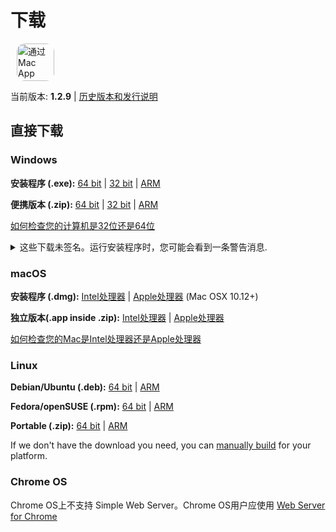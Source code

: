 # 下载

<ms-store-badge productid="9PC6682RJCDD" style="margin-right: 10px;"></ms-store-badge><a href="https://apps.apple.com/us/app/simple-web-server/id1625925255?mt=12&itsct=apps_box_badge&itscg=30200" target="_blank" rel="noopener"><img src="/appstorebadge.svg" alt="通过 Mac App Store 获取" style="border-radius:13px;height: 60px;"></a>

当前版本: **1.2.9** | [历史版本和发行说明](https://github.com/terreng/simple-web-server/releases)

## 直接下载

### Windows

**安装程序 (.exe):** [64 bit](https://github.com/terreng/simple-web-server/releases/download/v1.2.9/Simple-Web-Server-Installer-1.2.9-x64.exe) | [32 bit](https://github.com/terreng/simple-web-server/releases/download/v1.2.9/Simple-Web-Server-Installer-1.2.9-ia32.exe) | [ARM](https://github.com/terreng/simple-web-server/releases/download/v1.2.9/Simple-Web-Server-Installer-1.2.9-arm64.exe)

**便携版本 (.zip):** [64 bit](https://github.com/terreng/simple-web-server/releases/download/v1.2.9/Simple-Web-Server-1.2.9-win.zip) | [32 bit](https://github.com/terreng/simple-web-server/releases/download/v1.2.9/Simple-Web-Server-1.2.9-ia32-win.zip) | [ARM](https://github.com/terreng/simple-web-server/releases/download/v1.2.9/Simple-Web-Server-1.2.9-arm64-win.zip)

[如何检查您的计算机是32位还是64位](https://support.microsoft.com/en-us/windows/32-bit-and-64-bit-windows-frequently-asked-questions-c6ca9541-8dce-4d48-0415-94a3faa2e13d)

<p>
<details>
  <summary>这些下载未签名。运行安装程序时，您可能会看到一条警告消息.</summary>


单击**更多信息**，然后单击**仍然运行**以继续。

<figure>
      <img src='/images/windows_code_sign_warning.jpeg' style='width: 350px'>
      <figcaption>Windows Defender警告消息</figcaption>
  </figure>

</details>
</p>

### macOS

**安装程序 (.dmg):** [Intel处理器](https://github.com/terreng/simple-web-server/releases/download/v1.2.9/Simple-Web-Server-1.2.9.dmg) | [Apple处理器](https://github.com/terreng/simple-web-server/releases/download/v1.2.9/Simple-Web-Server-1.2.9-arm64.dmg) (Mac OSX 10.12+)

**独立版本(.app inside .zip):** [Intel处理器](https://github.com/terreng/simple-web-server/releases/download/v1.2.9/Simple-Web-Server-1.2.9-mac.zip) | [Apple处理器](https://github.com/terreng/simple-web-server/releases/download/v1.2.9/Simple-Web-Server-1.2.9-arm64-mac.zip)

[如何检查您的Mac是Intel处理器还是Apple处理器](https://support.apple.com/en-us/HT211814)

### Linux

**Debian/Ubuntu (.deb):** [64 bit](https://github.com/terreng/simple-web-server/releases/download/v1.2.9/Simple-Web-Server-1.2.9-amd64.deb) | [ARM](https://github.com/terreng/simple-web-server/releases/download/v1.2.9/Simple-Web-Server-1.2.9-arm64.deb)

**Fedora/openSUSE (.rpm):** [64 bit](https://github.com/terreng/simple-web-server/releases/download/v1.2.9/Simple-Web-Server-1.2.9-x86_64.rpm) | [ARM](https://github.com/terreng/simple-web-server/releases/download/v1.2.9/Simple-Web-Server-1.2.9-aarch64.rpm)

**Portable (.zip):** [64 bit](https://github.com/terreng/simple-web-server/releases/download/v1.2.9/Simple-Web-Server-1.2.9.zip) | [ARM](https://github.com/terreng/simple-web-server/releases/download/v1.2.9/Simple-Web-Server-1.2.9-arm64.zip)

If we don't have the download you need, you can [manually build](/docs/build.md) for your platform.

### Chrome OS

Chrome OS上不支持 Simple Web Server。Chrome OS用户应使用  [Web Server for Chrome](https://chrome.google.com/webstore/detail/web-server-for-chrome/ofhbbkphhbklhfoeikjpcbhemlocgigb)
